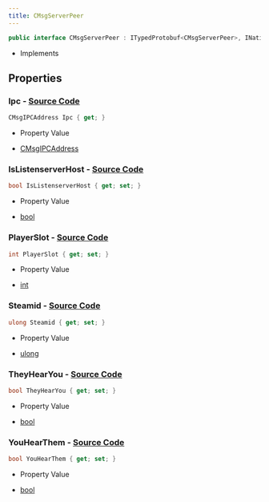 ```yaml
---
title: CMsgServerPeer
---
```


```csharp
public interface CMsgServerPeer : ITypedProtobuf<CMsgServerPeer>, INativeHandle
```

- Implements

## Properties

### **Ipc** - [Source Code](https://github.com/swiftly-solution/swiftlys2/blob/main/managed/src/SwiftlyS2.Generated/Protobufs/Interfaces/CMsgServerPeer.cs#L19)

```csharp
CMsgIPCAddress Ipc { get; }
```

- Property Value

- [CMsgIPCAddress](/docs/api/shared/protobufdefinitions/cmsgipcaddress)

### **IsListenserverHost** - [Source Code](https://github.com/swiftly-solution/swiftlys2/blob/main/managed/src/SwiftlyS2.Generated/Protobufs/Interfaces/CMsgServerPeer.cs#L28)

```csharp
bool IsListenserverHost { get; set; }
```

- Property Value

- [bool](https://learn.microsoft.com/dotnet/api/system.boolean)

### **PlayerSlot** - [Source Code](https://github.com/swiftly-solution/swiftlys2/blob/main/managed/src/SwiftlyS2.Generated/Protobufs/Interfaces/CMsgServerPeer.cs#L13)

```csharp
int PlayerSlot { get; set; }
```

- Property Value

- [int](https://learn.microsoft.com/dotnet/api/system.int32)

### **Steamid** - [Source Code](https://github.com/swiftly-solution/swiftlys2/blob/main/managed/src/SwiftlyS2.Generated/Protobufs/Interfaces/CMsgServerPeer.cs#L16)

```csharp
ulong Steamid { get; set; }
```

- Property Value

- [ulong](https://learn.microsoft.com/dotnet/api/system.uint64)

### **TheyHearYou** - [Source Code](https://github.com/swiftly-solution/swiftlys2/blob/main/managed/src/SwiftlyS2.Generated/Protobufs/Interfaces/CMsgServerPeer.cs#L22)

```csharp
bool TheyHearYou { get; set; }
```

- Property Value

- [bool](https://learn.microsoft.com/dotnet/api/system.boolean)

### **YouHearThem** - [Source Code](https://github.com/swiftly-solution/swiftlys2/blob/main/managed/src/SwiftlyS2.Generated/Protobufs/Interfaces/CMsgServerPeer.cs#L25)

```csharp
bool YouHearThem { get; set; }
```

- Property Value

- [bool](https://learn.microsoft.com/dotnet/api/system.boolean)

